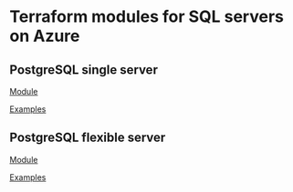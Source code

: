 # Terraform modules for SQL servers on Azure

## PostgreSQL single server
[Module](modules/postgresql)

[Examples](examples/postgresql)

## PostgreSQL flexible server
[Module](modules/postgresql-flex)

[Examples](examples/postgresql-flex)